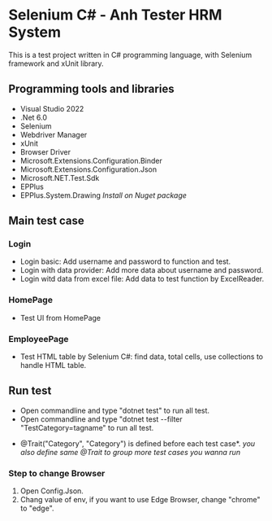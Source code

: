 
# Selenium C# - Anh Tester HRM System

This is a test project written in C# programming language, with Selenium framework and xUnit library.

## Programming tools and libraries

- Visual Studio 2022
- .Net 6.0
- Selenium
- Webdriver Manager
- xUnit
- Browser Driver
- Microsoft.Extensions.Configuration.Binder
- Microsoft.Extensions.Configuration.Json
- Microsoft.NET.Test.Sdk
- EPPlus
- EPPlus.System.Drawing
 *Install on Nuget package*

## Main test case

### Login
- Login basic: Add username and password to function and test.
- Login with data provider: Add more data about username and password.
- Login witd data from excel file: Add data to test function by ExcelReader.
### HomePage
- Test UI from HomePage
### EmployeePage
- Test HTML table by Selenium C#: find data, total cells, use collections to handle HTML table.

## Run test

- Open commandline and type "dotnet test" to run all test.
- Open commandline and type "dotnet test --filter "TestCategory=tagname" to run all test.
* @Trait("Category", "Category") is defined before each test case*.
*you also define same @Trait to group more test cases you wanna run*

### Step to change Browser
1. Open Config.Json.
2. Chang value of env, if you want to use Edge Browser, change "chrome" to "edge".


